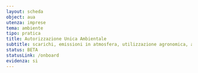 ```yaml
---
layout: scheda
object: aua
utenza: imprese
tema: ambiente
tipo: pratica
title: Autorizzazione Unica Ambientale
subtitle: scarichi, emissioni in atmosfera, utilizzazione agronomica, acustica, rumore, rifiuti, autorizzazione, AUA
status: BETA
statusLink: /onboard
evidenza: si
---
```

